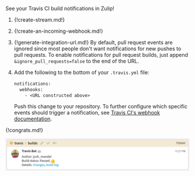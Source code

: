See your Travis CI build notifications in Zulip!

1. {!create-stream.md!}

1. {!create-an-incoming-webhook.md!}

1. {!generate-integration-url.md!}
   By default, pull request events are ignored since most people
   don't want notifications for new pushes to pull requests.  To
   enable notifications for pull request builds, just
   append `&ignore_pull_requests=false` to the end of the URL.

1. Add the following to the bottom of your `.travis.yml` file:

    ```
    notifications:
      webhooks:
        - <URL constructed above>
    ```

    Push this change to your repository. To further configure which
    specific events should trigger a notification, see
    [Travis CI's webhook documentation][1].

[1]: https://docs.travis-ci.com/user/notifications/#Configuring-webhook-notifications

{!congrats.md!}

![](/static/images/integrations/travis/001.png)

